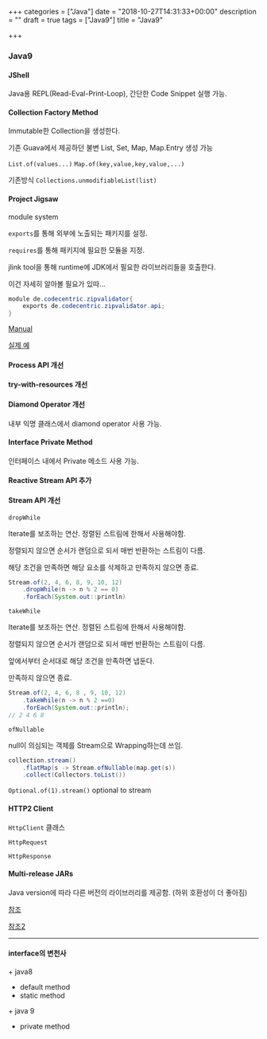 +++
categories = ["Java"]
date = "2018-10-27T14:31:33+00:00"
description = ""
draft = true
tags = ["Java9"]
title = "Java9"

+++
### Java9

#### JShell

Java용 REPL(Read-Eval-Print-Loop), 간단한 Code Snippet 실행 가능.

#### Collection Factory Method

Immutable한 Collection을 생성한다.

기존 Guava에서 제공하던 불변 List, Set, Map, Map.Entry 생성 가능

`List.of(values...)` `Map.of(key,value,key,value,...)`

기존방식 `Collections.unmodifiableList(list)`

#### Project Jigsaw

module system

`exports`를 통해 외부에 노출되는 패키지를 설정.

`requires`를 통해 패키지에 필요한 모듈을 지정.

jlink tool을 통해 runtime에 JDK에서 필요한 라이브러리들을 호출한다.

이건 자세히 알아볼 필요가 있따...

```java
module de.codecentric.zipvalidator{
	exports de.codecentric.zipvalidator.api;
}
```

[Manual](http://openjdk.java.net/projects/jigsaw/quick-start)

[실제 예](https://www.linkedin.com/pulse/java-9-pain-gain-jigsaw-massimiliano-dal-mas)

#### Process API 개선

#### try-with-resources 개선

#### Diamond Operator 개선

내부 익명 클래스에서 diamond operator 사용 가능.

#### Interface Private Method

인터페이스 내에서 Private 메소드 사용 가능.

#### Reactive Stream API 추가

#### Stream API 개선

`dropWhile`

Iterate를 보조하는 연산. 정렬된 스트림에 한해서 사용해야함.

정렬되지 않으면 순서가 랜덤으로 되서 매번 반환하는 스트림이 다름.

해당 조건을 만족하면 해당 요소를 삭제하고 만족하지 않으면 종료.

```java
Stream.of(2, 4, 6, 8, 9, 10, 12)
	.dropWhile(n -> n % 2 == 0)
    .forEach(System.out::println)
```

`takeWhile`

Iterate를 보조하는 연산. 정렬된 스트림에 한해서 사용해야함.

정렬되지 않으면 순서가 랜덤으로 되서 매번 반환하는 스트림이 다름.

앞에서부터 순서대로 해당 조건을 만족하면 냅둔다.

만족하지 않으면 종료.

```java
Stream.of(2, 4, 6, 8 , 9, 10, 12)
	.takeWhile(n -> n % 2 ==0)
	.forEach(System.out::println);
// 2 4 6 8
```

`ofNullable` 

null이 의심되는 객체를 Stream으로 Wrapping하는데 쓰임.

```java
collection.stream()
	.flatMap(s -> Stream.ofNullable(map.get(s))
    .collect(Collectors.toList())
```

`Optional.of(1).stream()` optional to stream

#### HTTP2 Client

`HttpClient` 클래스

`HttpRequest` 

`HttpResponse` 

#### Multi-release JARs

Java version에 따라 다른 버전의 라이브러리를 제공함. (하위 호환성이 더 좋아짐)

[참조](https://medium.com/@goinhacker/java-9%EC%9D%98-%EB%B3%80%ED%99%94%EC%99%80-%ED%8A%B9%EC%A7%95-%EB%8C%80%EC%B6%A9-%EC%A0%95%EB%A6%AC-fca77cee88f2)

[참조2](https://www.pluralsight.com/blog/software-development/java-9-new-features)

***

#### interface의 변천사

\+ java8

* default method
* static method

\+ java 9

* private method
